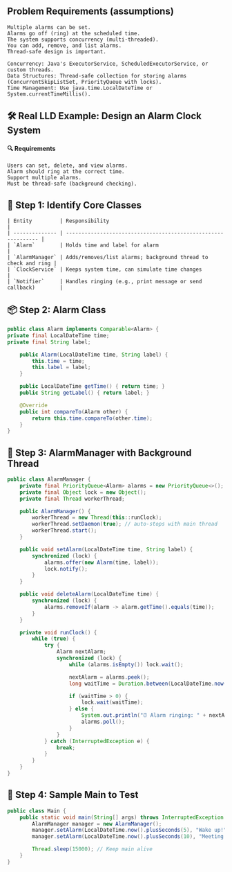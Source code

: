 ## Problem Requirements (assumptions)
    Multiple alarms can be set.
    Alarms go off (ring) at the scheduled time.
    The system supports concurrency (multi-threaded).
    You can add, remove, and list alarms. 
    Thread-safe design is important.

    Concurrency: Java's ExecutorService, ScheduledExecutorService, or custom threads.
    Data Structures: Thread-safe collection for storing alarms (ConcurrentSkipListSet, PriorityQueue with locks).
    Time Management: Use java.time.LocalDateTime or System.currentTimeMillis().

## 🛠️ Real LLD Example: Design an Alarm Clock System
#### 🔍 Requirements
    Users can set, delete, and view alarms.
    Alarm should ring at the correct time.
    Support multiple alarms.
    Must be thread-safe (background checking).

## 🧱 Step 1: Identify Core Classes
    | Entity         | Responsibility                                                |
    | -------------- | ------------------------------------------------------------- |
    | `Alarm`        | Holds time and label for alarm                                |
    | `AlarmManager` | Adds/removes/list alarms; background thread to check and ring |
    | `ClockService` | Keeps system time, can simulate time changes                  |
    | `Notifier`     | Handles ringing (e.g., print message or send callback)        |

## 📦 Step 2: Alarm Class
```java
public class Alarm implements Comparable<Alarm> {
private final LocalDateTime time;
private final String label;

    public Alarm(LocalDateTime time, String label) {
        this.time = time;
        this.label = label;
    }

    public LocalDateTime getTime() { return time; }
    public String getLabel() { return label; }

    @Override
    public int compareTo(Alarm other) {
        return this.time.compareTo(other.time);
    }
}
```

## 👷 Step 3: AlarmManager with Background Thread
```java
public class AlarmManager {
    private final PriorityQueue<Alarm> alarms = new PriorityQueue<>();
    private final Object lock = new Object();
    private final Thread workerThread;

    public AlarmManager() {
        workerThread = new Thread(this::runClock);
        workerThread.setDaemon(true); // auto-stops with main thread
        workerThread.start();
    }

    public void setAlarm(LocalDateTime time, String label) {
        synchronized (lock) {
            alarms.offer(new Alarm(time, label));
            lock.notify();
        }
    }

    public void deleteAlarm(LocalDateTime time) {
        synchronized (lock) {
            alarms.removeIf(alarm -> alarm.getTime().equals(time));
        }
    }

    private void runClock() {
        while (true) {
            try {
                Alarm nextAlarm;
                synchronized (lock) {
                    while (alarms.isEmpty()) lock.wait();

                    nextAlarm = alarms.peek();
                    long waitTime = Duration.between(LocalDateTime.now(), nextAlarm.getTime()).toMillis();

                    if (waitTime > 0) {
                        lock.wait(waitTime);
                    } else {
                        System.out.println("⏰ Alarm ringing: " + nextAlarm.getLabel());
                        alarms.poll();
                    }
                }
            } catch (InterruptedException e) {
                break;
            }
        }
    }
}
```
## 👤 Step 4: Sample Main to Test

```java
public class Main {
    public static void main(String[] args) throws InterruptedException {
        AlarmManager manager = new AlarmManager();
        manager.setAlarm(LocalDateTime.now().plusSeconds(5), "Wake up!");
        manager.setAlarm(LocalDateTime.now().plusSeconds(10), "Meeting starts");

        Thread.sleep(15000); // Keep main alive
    }
}
```